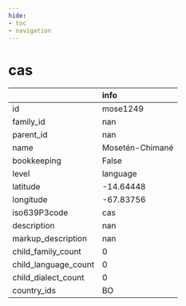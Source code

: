 ```yaml
---
hide:
- toc
- navigation
---
```

# cas
|                      | info            |
|:---------------------|:----------------|
| id                   | mose1249        |
| family_id            | nan             |
| parent_id            | nan             |
| name                 | Mosetén-Chimané |
| bookkeeping          | False           |
| level                | language        |
| latitude             | -14.64448       |
| longitude            | -67.83756       |
| iso639P3code         | cas             |
| description          | nan             |
| markup_description   | nan             |
| child_family_count   | 0               |
| child_language_count | 0               |
| child_dialect_count  | 0               |
| country_ids          | BO              |